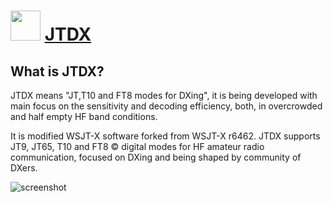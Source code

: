﻿# <img src="https://cdn.jsdelivr.net/gh/chtof/chocolatey-packages/automatic/jtdx-multimode/jtdx-multimode.png" width="48" height="48"/> [JTDX](https://chocolatey.org/packages/jtdx-multimode)

## What is JTDX?

JTDX means "JT,T10 and FT8 modes for DXing", it is being developed with main focus on the sensitivity and decoding efficiency, both, in overcrowded and half empty HF band conditions. 

It is modified WSJT-X software forked from WSJT-X r6462. 
JTDX supports JT9, JT65, T10 and FT8 © digital modes for HF amateur radio communication, focused on DXing and being shaped by community of DXers.

![screenshot](https://cdn.jsdelivr.net/gh/chtof/chocolatey-packages/automatic/jtdx-multimode/screenshot.png)